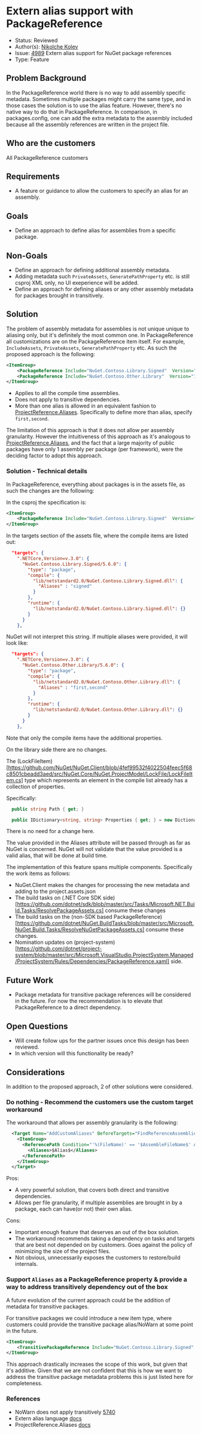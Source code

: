 # Extern alias support with PackageReference

* Status: Reviewed
* Author(s): [Nikolche Kolev](https://github.com/nkolev92)
* Issue: [4989](https://github.com/NuGet/Home/issues/4989) Extern alias support for NuGet package references
* Type: Feature

## Problem Background

In the PackageReference world there is no way to add assembly specific metadata.
Sometimes multiple packages might carry the same type, and in those cases the solution is to use the alias feature. However, there's no native way to do that in PackageReference.
In comparison, in packages.config, one can add the extra metadata to the assembly included because all the assembly references are written in the project file. 

## Who are the customers

All PackageReference customers

## Requirements

* A feature or guidance to allow the customers to specify an alias for an assembly.

## Goals

* Define an approach to define alias for assemblies from a specific package.

## Non-Goals

* Define an approach for defining additional assembly metadata.
* Adding metadata such `PrivateAssets`, `GeneratePathProperty` etc. is still csproj XML only, no UI exeperience will be added. 
* Define an approach for defining aliases or any other assembly metadata for packages brought in transitively.

## Solution

The problem of assembly metadata for assemblies is not unique unique to aliasing only, but it's definitely the most common one. 
In PackageReference all customizations are on the PackageReference item itself. For example, `IncludeAssets`, `PrivateAssets`, `GeneratePathProperty` etc. 
As such the proposed approach is the following: 

```xml
<ItemGroup>
    <PackageReference Include="NuGet.Contoso.Library.Signed"  Version="1.26.0" Aliases="signed" />
    <PackageReference Include="NuGet.Contoso.Other.Library"  Version="1.26.0" Aliases="first,second" />
</ItemGroup>
```

* Applies to all the compile time assemblies.
* Does not apply to transitive dependencies.
* More than one alias is allowed in an equivalent fashion to [ProjectReference.Aliases](https://docs.microsoft.com/en-us/dotnet/api/microsoft.codeanalysis.projectreference.aliases?). Specifically to define more than alias, specify `first,second`.

The limitation of this approach is that it does not allow per assembly granularity. 
However the intuitiveness of this approach as it's analogous to [ProjectReference.Aliases](https://docs.microsoft.com/en-us/dotnet/api/microsoft.codeanalysis.projectreference.aliases?), and the fact that a large majority of public packages have only 1 assembly per package (per framework), were the deciding factor to adopt this approach.

### Solution - Technical details

In PackageReference, everything about packages is in the assets file, as such the changes are the following: 

In the csproj the specification is: 

```xml
<ItemGroup>
    <PackageReference Include="NuGet.Contoso.Library.Signed"  Version="5.6.0" Aliases="signed" />
</ItemGroup>
```

In the targets section of the assets file, where the compile items are listed out: 
```json
  "targets": {
    ".NETCore,Version=v.3.0": {
      "NuGet.Contoso.Library.Signed/5.6.0": {
        "type": "package",
        "compile": {
          "lib/netstandard2.0/NuGet.Contoso.Library.Signed.dll": {
            "Aliases" : "signed"
          }
        },
        "runtime": {
          "lib/netstandard2.0/NuGet.Contoso.Library.Signed.dll": {}
        }
      }
    },
```

NuGet will not interpret this string. If multiple aliases were provided, it will look like: 

```json
  "targets": {
    ".NETCore,Version=v.3.0": {
      "NuGet.Contoso.Other.Library/5.6.0": {
        "type": "package",
        "compile": {
          "lib/netstandard2.0/NuGet.Contoso.Other.Library.dll": {
            "Aliases" : "first,second"
          }
        },
        "runtime": {
          "lib/netstandard2.0/NuGet.Contoso.Other.Library.dll": {}
        }
      }
    },
```

Note that only the compile items have the additional properties. 

On the library side there are no changes. 

The (LockFileItem)[https://github.com/NuGet/NuGet.Client/blob/4fef99532f4022504feec5f68c8501cbeadd3aed/src/NuGet.Core/NuGet.ProjectModel/LockFile/LockFileItem.cs] type which represents an element in the compile list already has a collection of properties. 

Specifically:

```cs
  public string Path { get; }

  public IDictionary<string, string> Properties { get; } = new Dictionary<string, string>();
```

There is no need for a change here. 

The value provided in the Aliases attribute will be passed through as far as NuGet is concerned. NuGet will not validate that the value provided is a valid alias, that will be done at build time. 


The implementation of this feature spans multiple components. 
Specifically the work items as follows: 

* NuGet.Client makes the changes for processing the new metadata and adding to the project.assets.json
* The build tasks on (.NET Core SDK side)[https://github.com/dotnet/sdk/blob/master/src/Tasks/Microsoft.NET.Build.Tasks/ResolvePackageAssets.cs] consume these changes
* The build tasks on the (non-SDK based PackageReference)[https://github.com/dotnet/NuGet.BuildTasks/blob/master/src/Microsoft.NuGet.Build.Tasks/ResolveNuGetPackageAssets.cs] consume these changes.
* Nomination updates on (project-system)[https://github.com/dotnet/project-system/blob/master/src/Microsoft.VisualStudio.ProjectSystem.Managed/ProjectSystem/Rules/Dependencies/PackageReference.xaml] side.

## Future Work

* Package metadata for transitive package references will be considered in the future. For now the recommendation is to elevate that PackageReference to a direct dependency. 

## Open Questions

* Will create follow ups for the partner issues once this design has been reviewed.
* In which version will this functionality be ready?

## Considerations

In addition to the proposed approach, 2 of other solutions were considered. 

### Do nothing - Recommend the customers use the custom target workaround

The workaround that allows per assembly granularity is the following:

```xml
  <Target Name="AddCustomAliases" BeforeTargets="FindReferenceAssembliesForReferences;ResolveReferences">
    <ItemGroup>
      <ReferencePath Condition="'%(FileName)' == '$AssembleFileName$' AND '%(ReferencePath.NuGetPackageId)' == '$PackageId$'">
        <Aliases>$Alias$</Aliases>
      </ReferencePath>
    </ItemGroup>
  </Target>
```

Pros:

* A very powerful solution, that covers both direct and transitive dependencies.
* Allows per file granularity, if multiple assemblies are brought in by a package, each can have(or not) their own alias.

Cons:

* Important enough feature that deserves an out of the box solution.
* The workaround recommends taking a dependency on tasks and targets that are best not depended on by customers. Goes against the policy of minimizing the size of the project files.
* Not obvious, unnecessarily exposes the customers to restore/build internals.  

### Support `Aliases` as a PackageReference property & provide a way to address transitively dependency out of the box

A future evolution of the current approach could be the addition of metadata for transitive packages. 

For transitive packages we could introduce a new item type, where customers could provide the transitive package alias/NoWarn at some point in the future. 

```xml
<ItemGroup>
    <TransitivePackageReference Include="NuGet.Contoso.Library.Signed" Aliases="signed" NoWarn="NU1701" />
</ItemGroup>
```

This approach drastically increases the scope of this work, but given that it's additive. 
Given that we are not confident that this is how we want to address the transitive package metadata problems this is just listed here for completeness.

### References

* NoWarn does not apply transitively [5740](https://github.com/NuGet/Home/issues/5740)
* Extern alias language [docs](https://docs.microsoft.com/en-us/dotnet/csharp/language-reference/keywords/extern-alias)
* ProjectReference.Aliases [docs](https://docs.microsoft.com/en-us/dotnet/api/microsoft.codeanalysis.projectreference.aliases?view=roslyn-dotnet)
